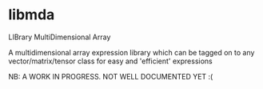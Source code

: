 libmda
======

LIBrary MultiDimensional Array

A multidimensional array expression library which can be tagged on to any vector/matrix/tensor class
for easy and 'efficient' expressions

NB: A WORK IN PROGRESS. NOT WELL DOCUMENTED YET :(
